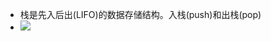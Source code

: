 - 栈是先入后出(LIFO)的数据存储结构。入栈(push)和出栈(pop)
- ![](https://firebasestorage.googleapis.com/v0/b/firescript-577a2.appspot.com/o/imgs%2Fapp%2Fxinyiheng%2FhNUy1Xh8qZ.png?alt=media&token=033cf4cb-8ae0-4df6-b491-440fe2c51e94)
